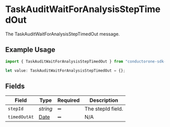 # TaskAuditWaitForAnalysisStepTimedOut

The TaskAuditWaitForAnalysisStepTimedOut message.

## Example Usage

```typescript
import { TaskAuditWaitForAnalysisStepTimedOut } from "conductorone-sdk-typescript/sdk/models/shared";

let value: TaskAuditWaitForAnalysisStepTimedOut = {};
```

## Fields

| Field                                                                                         | Type                                                                                          | Required                                                                                      | Description                                                                                   |
| --------------------------------------------------------------------------------------------- | --------------------------------------------------------------------------------------------- | --------------------------------------------------------------------------------------------- | --------------------------------------------------------------------------------------------- |
| `stepId`                                                                                      | *string*                                                                                      | :heavy_minus_sign:                                                                            | The stepId field.                                                                             |
| `timedOutAt`                                                                                  | [Date](https://developer.mozilla.org/en-US/docs/Web/JavaScript/Reference/Global_Objects/Date) | :heavy_minus_sign:                                                                            | N/A                                                                                           |